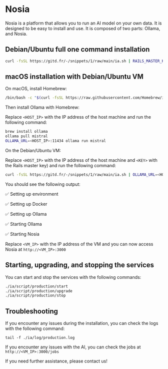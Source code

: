 # Nosia

Nosia is a platform that allows you to run an AI model on your own data.
It is designed to be easy to install and use.
It is composed of two parts: Ollama, and Nosia.

## Debian/Ubuntu full one command installation

```bash
curl -fsSL https://gitd.fr/-/snippets/1/raw/main/ia.sh | RAILS_MASTER_KEY=<KEY> sh
```

## macOS installation with Debian/Ubuntu VM

On macOS, install Homebrew:

```bash
/bin/bash -c "$(curl -fsSL https://raw.githubusercontent.com/Homebrew/install/HEAD/install.sh)"
```

Then install Ollama with Homebrew:

Replace `<HOST_IP>` with the IP address of the host machine and run the following command:

```bash
brew install ollama
ollama pull mistral
OLLAMA_URL=<HOST_IP>:11434 ollama run mistral
```

On the Debian/Ubuntu VM:

Replace `<HOST_IP>` with the IP address of the host machine and `<KEY>` with the Rails master key) and run the following command:

```bash
curl -fsSL https://gitd.fr/-/snippets/1/raw/main/ia.sh | OLLAMA_URL=<HOST_IP>:11434 RAILS_MASTER_KEY=<KEY> sh
```

You should see the following output:

✅ Setting up environment

✅ Setting up Docker

✅ Setting up Ollama

✅ Starting Ollama

✅ Starting Nosia

Replace `<VM_IP>` with the IP address of the VM and you can now access Nosia at `http://<VM_IP>:3000`

## Starting, upgrading, and stopping the services

You can start and stop the services with the following commands:

```bash
./ia/script/production/start
./ia/script/production/upgrade
./ia/script/production/stop
```

## Troubleshooting

If you encounter any issues during the installation, you can check the logs with the following command:

```
tail -f ./ia/log/production.log
```

If you encounter any issues with the AI, you can check the jobs at `http://<VM_IP>:3000/jobs`

If you need further assistance, please contact us!

